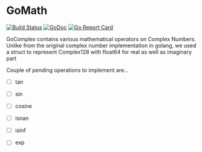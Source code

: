 # GoMath

[![Build Status](https://travis-ci.com/asnimansari/gocomplex.svg?branch=master)](https://travis-ci.com/asnimansari/gocomplex)
[![GoDoc](https://godoc.org/github.com/nathany/looper?status.svg)](https://godoc.org/github.com/asnimansari/gocomplex/)
[![Go Report Card](https://goreportcard.com/badge/github.com/asnimansari/gocomplex)](https://goreportcard.com/report/github.com/asnimansari/gocomplex)

GoComplex contains various mathematical operators on Complex Numbers. Unlike from the original complex number implementation in golang, we used a struct to represent Complex128 with float64 for real as well as imaginary part


Couple of pending operations to implement are...


- [ ]  tan
- [ ]  sin
- [ ]  cosine
- [ ]  isnan
- [ ]  isinf
- [ ]  exp

